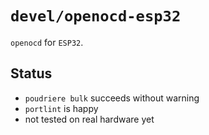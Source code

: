 # `devel/openocd-esp32`

`openocd` for `ESP32`.

## Status

* `poudriere bulk` succeeds without warning
* `portlint` is happy
* not tested on real hardware yet
